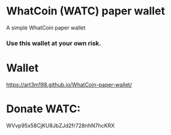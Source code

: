 # WhatCoin (WATC) paper wallet
A simple WhatCoin paper wallet

### Use this wallet at your own risk.

# Wallet
https://art3m198.github.io/WhatCoin-paper-wallet/

# Donate WATC: 
WVvp95x58CjKU8JbZJd2fr728nhN7hcKRX
